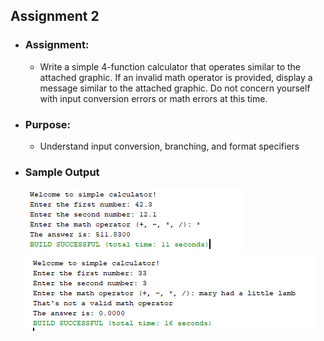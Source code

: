 ## Assignment 2

- ### Assignment: 

 	- Write a simple 4-function calculator that operates similar to the attached graphic. If an invalid math operator is provided, display a message similar to the attached graphic. Do not concern yourself with input conversion errors or math errors at this time.

- ### Purpose: 

  - Understand input conversion, branching, and format specifiers

- ### Sample Output

	![Mock-Up](./Assignment2a.png)
	![Mock-Up](./Assignment2b.png)